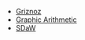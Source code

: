 - [Griznoz](./Griznoz.md)
- [Graphic Arithmetic](./Graphic%20Arithmetic.md)
- [SDaW](./Silence%20Disguised%20as%20Words.md)
